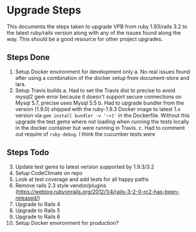 # Upgrade Steps

This documents the steps taken to upgrade VPB from ruby 1.93/rails 3.2 to the latest ruby/rails version along with any of the issues found along the way.  This should be a good resource for other project upgrades.

## Steps Done

1. Setup Docker environment for development only
  a. No real issues found after using a combination of the docker setup from document-store and lara.
2. Setup Travis builds
  a. Had to set the Travis dist to precise to avoid mysql2 gem error because it doesn't support secure connections on Mysql 5.7, precise uses Mysql 5.5
  b. Had to upgrade bundler from the version (1.9.0) shipped with the ruby-1.9.3 Docker image to latest 1.x version via `gem install bundler -v '~>1'` in the Dockerfile.  Without this upgrade the test gems where not loading when running the tests locally in the docker container but were running in Travis.
  c. Had to comment out require of `ruby-debug`.  I think the cucumber tests were

## Steps Todo

3. Update test gems to latest version supported by 1.9.3/3.2
4. Setup CodeClimate on repo
5. Look at test coverage and add tests for all happy paths
6. Remove rails 2.3 style vendor/plugins (https://weblog.rubyonrails.org/2012/1/4/rails-3-2-0-rc2-has-been-released/)
7. Upgrade to Rails 4
8. Upgrade to Rails 5
9. Upgrade to Rails 6
9. Setup Docker environment for production?
